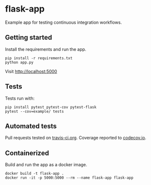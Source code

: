 # flask-app

Example app for testing continuous integration workflows.

## Getting started

Install the requirements and run the app.

```shell
pip install -r requirements.txt
python app.py
```

Visit [http://localhost:5000](http://localhost:5000)

## Tests

Tests run with:

```shell
pip install pytest pytest-cov pytest-flask
pytest --cov=example/ tests
```

## Automated tests

Pull requests tested on [travis-ci.org](https://travis-ci.org/brennv/flask-app). Coverage reported to [codecov.io](https://codecov.io/gh/brennv/flask-app).

## Containerized

Build and run the app as a docker image.

```shell
docker build -t flask-app .
docker run -it -p 5000:5000 --rm --name flask-app flask-app
```
